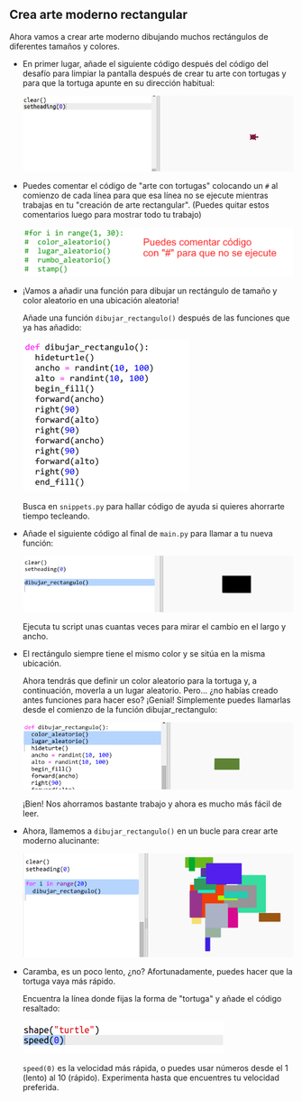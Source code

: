 ## Crea arte moderno rectangular

Ahora vamos a crear arte moderno dibujando muchos rectángulos de diferentes tamaños y colores.

+ En primer lugar, añade el siguiente código después del código del desafío para limpiar la pantalla después de crear tu arte con tortugas y para que la tortuga apunte en su dirección habitual:
    
    ![captura de pantalla](images/modern-reset.png)

+ Puedes comentar el código de "arte con tortugas" colocando un `#` al comienzo de cada línea para que esa línea no se ejecute mientras trabajas en tu "creación de arte rectangular". (Puedes quitar estos comentarios luego para mostrar todo tu trabajo)
    
    ![captura de pantalla](images/modern-comment.png)

+ ¡Vamos a añadir una función para dibujar un rectángulo de tamaño y color aleatorio en una ubicación aleatoria!
    
    Añade una función `dibujar_rectangulo()` después de las funciones que ya has añadido:
    
    ![captura de pantalla](images/modern-rect-function.png)
    
    Busca en `snippets.py` para hallar código de ayuda si quieres ahorrarte tiempo tecleando.

+ Añade el siguiente código al final de `main.py` para llamar a tu nueva función:
    
    ![captura de pantalla](images/modern-call-rect.png)
    
    Ejecuta tu script unas cuantas veces para mirar el cambio en el largo y ancho.

+ El rectángulo siempre tiene el mismo color y se sitúa en la misma ubicación.
    
    Ahora tendrás que definir un color aleatorio para la tortuga y, a continuación, moverla a un lugar aleatorio. Pero... ¿no habías creado antes funciones para hacer eso? ¡Genial! Simplemente puedes llamarlas desde el comienzo de la función dibujar_rectangulo:
    
    ![captura de pantalla](images/modern-random-rect.png)
    
    ¡Bien! Nos ahorramos bastante trabajo y ahora es mucho más fácil de leer.

+ Ahora, llamemos a `dibujar_rectangulo()` en un bucle para crear arte moderno alucinante:
    
    ![captura de pantalla](images/modern-rect-art.png)

+ Caramba, es un poco lento, ¿no? Afortunadamente, puedes hacer que la tortuga vaya más rápido.
    
    Encuentra la línea donde fijas la forma de "tortuga" y añade el código resaltado:
    
    ![captura de pantalla](images/modern-speed.png)
    
    `speed(0)` es la velocidad más rápida, o puedes usar números desde el 1 (lento) al 10 (rápido). Experimenta hasta que encuentres tu velocidad preferida.
